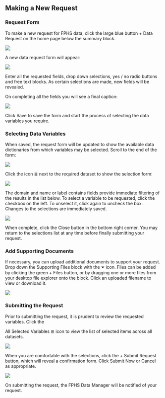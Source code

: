 ## Making a New Request

### Request Form

To make a new request for FPHS data, click the large blue button \+ Data Request on the home page below the summary block.

![](images/image33.png)

A new data request form will appear:

![](images/image21.png)

Enter all the requested fields, drop down selections, yes / no radio buttons and free text blocks. As certain selections are made, new fields will be revealed.

On completing all the fields you will see a final caption:

![](images/image13.png)

Click Save to save the form and start the process of selecting the data variables you require.

### Selecting Data Variables

When saved, the request form will be updated to show the available data dictionaries from which variables may be selected. Scroll to the end of the form:

![](images/image11.png)

Click the icon ≣ next to the required dataset to show the selection form:

![](images/image8.png)

The domain and name or label contains fields provide immediate filtering of the results in the list below. To select a variable to be requested, click the checkbox on the left. To unselect it, click again to uncheck the box. Changes to the selections are immediately saved.

![](images/image6.png)

When complete, click the Close button in the bottom right corner. You may return to the selections list at any time before finally submitting your request.

### Add Supporting Documents

If necessary, you can upload additional documents to support your request. Drop down the Supporting Files block with the ⏷ icon. Files can be added by clicking the green \+ Files button, or by dragging one or more files from your desktop file explorer onto the block. Click an uploaded filename to view or download it.

![](images/image23.png)

### Submitting the Request

Prior to submitting the request, it is prudent to review the requested variables. Click the

All Selected Variables ≣ icon to view the list of selected items across all datasets.

![](images/image12.png)

When you are comfortable with the selections, click the \+ Submit Request button, which will reveal a confirmation form. Click Submit Now or Cancel as appropriate.

![](images/image19.png)

On submitting the request, the FPHS Data Manager will be notified of your request.

